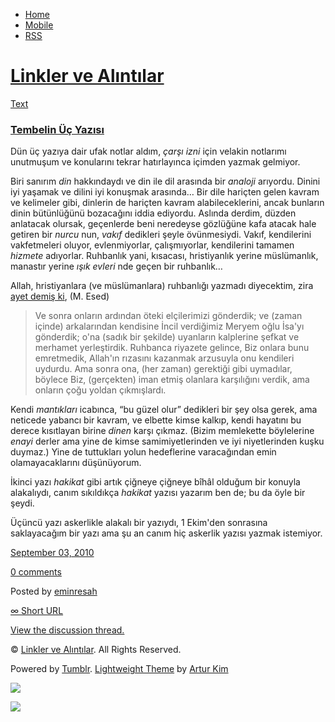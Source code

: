 -   [Home](/)
-   [Mobile](/mobile)
-   [RSS](http://eminresah.tumblr.com/rss)

[Linkler ve Alıntılar](/)
=========================

[Text](http://eminresah.tumblr.com/post/1057381259/tembelin-uc-yaz-s)

### [Tembelin Üç Yazısı](http://eminresah.tumblr.com/post/1057381259/tembelin-uc-yaz-s)

Dün üç yazıya dair ufak notlar aldım, *çarşı izni* için velakin
notlarımı unutmuşum ve konularını tekrar hatırlayınca içimden yazmak
gelmiyor.

Biri sanırım *din* hakkındaydı ve din ile dil arasında bir *analoji*
arıyordu. Dinini iyi yaşamak ve dilini iyi konuşmak arasında… Bir dile
hariçten gelen kavram ve kelimeler gibi, dinlerin de hariçten kavram
alabileceklerini, ancak bunların dinin bütünlüğünü bozacağını iddia
ediyordu. Aslında derdim, düzden anlatacak olursak, geçenlerde beni
neredeyse gözlüğüne kafa atacak hale getiren bir *nurcu* nun, *vakıf*
dedikleri şeyle övünmesiydi. Vakıf, kendilerini vakfetmeleri oluyor,
evlenmiyorlar, çalışmıyorlar, kendilerini tamamen *hizmete* adıyorlar.
Ruhbanlık yani, kısacası, hristiyanlık yerine müslümanlık, manastır
yerine *ışık evleri* nde geçen bir ruhbanlık…

Allah, hristiyanlara (ve müslümanlara) ruhbanlığı yazmadı diyecektim,
zira [ayet demiş
ki](http://www.kuranmeali.org/kuran_meali.aspx?suresi=hadid&ayet=27),
(M. Esed)

> Ve sonra onların ardından öteki elçilerimizi gönderdik; ve (zaman
> içinde) arkalarından kendisine İncil verdiğimiz Meryem oğlu İsa'yı
> gönderdik; o'na (sadık bir şekilde) uyanların kalplerine şefkat ve
> merhamet yerleştirdik. Ruhbanca riyazete gelince, Biz onlara bunu
> emretmedik, Allah'ın rızasını kazanmak arzusuyla onu kendileri
> uydurdu. Ama sonra ona, (her zaman) gerektiği gibi uymadılar, böylece
> Biz, (gerçekten) iman etmiş olanlara karşılığını verdik, ama onların
> çoğu yoldan çıkmışlardı.

Kendi *mantıkları* icabınca, “bu güzel olur” dedikleri bir şey olsa
gerek, ama neticede yabancı bir kavram, ve elbette kimse kalkıp, kendi
hayatını bu derece kısıtlayan birine *dinen* karşı çıkmaz. (Bizim
memlekette böylelerine *enayi* derler ama yine de kimse
samimiyetlerinden ve iyi niyetlerinden kuşku duymaz.) Yine de tuttukları
yolun hedeflerine varacağından emin olamayacaklarını düşünüyorum.

İkinci yazı *hakikat* gibi artık çiğneye çiğneye bîhâl olduğum bir
konuyla alakalıydı, canım sıkıldıkça *hakikat* yazısı yazarım ben de; bu
da öyle bir şeydi.

Üçüncü yazı askerlikle alakalı bir yazıydı, 1 Ekim'den sonrasına
saklayacağım bir yazı ama şu an canım hiç askerlik yazısı yazmak
istemiyor.

[September 03,
2010](http://eminresah.tumblr.com/post/1057381259/tembelin-uc-yaz-s)

[0
comments](http://eminresah.tumblr.com/post/1057381259/tembelin-uc-yaz-s#disqus_thread)

Posted by [eminresah](http://eminresah.tumblr.com/)

[∞ Short URL](http://tmblr.co/ZWS1Oy-1bkB)

[View the discussion thread.](http://erblog.disqus.com/?url=ref)

© [Linkler ve Alıntılar](/). All Rights Reserved.

Powered by [Tumblr](http://tumblr.com). [Lightweight
Theme](http://www.tumblr.com/theme/10820) by [Artur
Kim](http://arturkim.com)

![](https://px.srvcs.tumblr.com/impixu?T=1434918705&J=eyJ0eXBlIjoidXJsIiwidXJsIjoiaHR0cDpcL1wvZW1pbnJlc2FoLnR1bWJsci5jb21cL3Bvc3RcLzEwNTczODEyNTlcL3RlbWJlbGluLXVjLXlhei1zIiwicmVxdHlwZSI6MCwicm91dGUiOiJcL3Bvc3RcLzppZFwvOnN1bW1hcnkiLCJub3NjcmlwdCI6MX0=&U=LFKBCDCOHP&K=ef21672588c629ae0e29c7d628a82b9f6f16ffd18347f9fc3c125810c58eb2fb&R=)

![](https://px.srvcs.tumblr.com/impixu?T=1434918705&J=eyJ0eXBlIjoicG9zdCIsInVybCI6Imh0dHA6XC9cL2VtaW5yZXNhaC50dW1ibHIuY29tXC9wb3N0XC8xMDU3MzgxMjU5XC90ZW1iZWxpbi11Yy15YXotcyIsInJlcXR5cGUiOjAsInJvdXRlIjoiXC9wb3N0XC86aWRcLzpzdW1tYXJ5IiwicG9zdHMiOlt7InBvc3RpZCI6IjEwNTczODEyNTkiLCJibG9naWQiOiIzNjQ4MDI4Iiwic291cmNlIjozM31dLCJub3NjcmlwdCI6MX0=&U=OAMFMIDAND&K=51fc9a34266ea91595b9522cd9c8c5d2d3f0522deebc99d81adf479b038ed321&R=)

